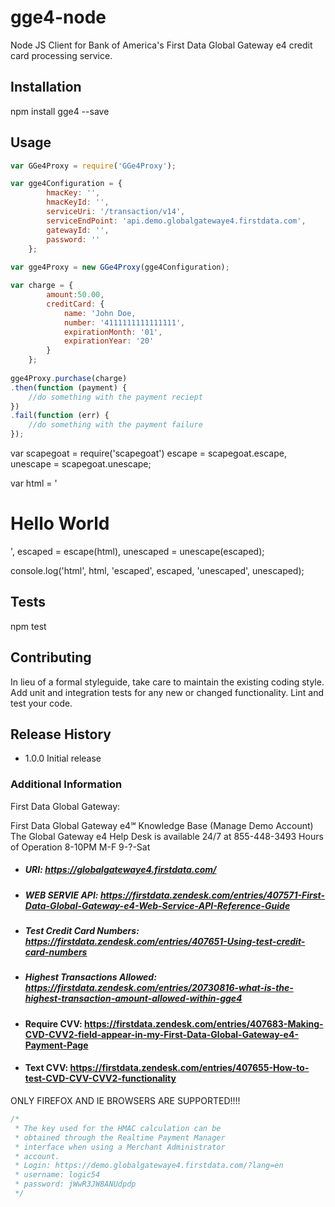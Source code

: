 gge4-node
=========

Node JS Client for Bank of America's First Data Global Gateway e4 credit card processing service.

## Installation

  npm install gge4 --save

## Usage

```javascript
var GGe4Proxy = require('GGe4Proxy');

var gge4Configuration = {
		hmacKey: '',
		hmacKeyId: '',
		serviceUri: '/transaction/v14',
		serviceEndPoint: 'api.demo.globalgatewaye4.firstdata.com',
		gatewayId: '',
		password: ''
	};
	
var gge4Proxy = new GGe4Proxy(gge4Configuration);

var charge = {
		amount:50.00, 
		creditCard: { 
			name: 'John Doe, 
			number: '4111111111111111', 
			expirationMonth: '01', 
			expirationYear: '20'
		}
	};
	
gge4Proxy.purchase(charge)
.then(function (payment) {
	//do something with the payment reciept
})
.fail(function (err) {
	//do something with the payment failure
});

```
  var scapegoat = require('scapegoat')
      escape = scapegoat.escape,
      unescape = scapegoat.unescape;

  var html = '<h1>Hello World</h1>',
      escaped = escape(html),
      unescaped = unescape(escaped);

  console.log('html', html, 'escaped', escaped, 'unescaped', unescaped);

## Tests

  npm test

## Contributing

In lieu of a formal styleguide, take care to maintain the existing coding style.
Add unit and integration tests for any new or changed functionality. Lint and test your code.

## Release History

* 1.0.0 Initial release


### Additional Information

First Data Global Gateway:

First Data Global Gateway e4℠ Knowledge Base (Manage Demo Account)
The Global Gateway e4 Help Desk is available 24/7 at 855-448-3493
Hours of Operation
8-10PM M-F
9-?-Sat

- ##### URI: https://globalgatewaye4.firstdata.com/
- ##### WEB SERVIE API: https://firstdata.zendesk.com/entries/407571-First-Data-Global-Gateway-e4-Web-Service-API-Reference-Guide
- ##### Test Credit Card Numbers: https://firstdata.zendesk.com/entries/407651-Using-test-credit-card-numbers
- ##### Highest Transactions Allowed: https://firstdata.zendesk.com/entries/20730816-what-is-the-highest-transaction-amount-allowed-within-gge4
- #### Require CVV: https://firstdata.zendesk.com/entries/407683-Making-CVD-CVV2-field-appear-in-my-First-Data-Global-Gateway-e4-Payment-Page
- #### Text CVV: https://firstdata.zendesk.com/entries/407655-How-to-test-CVD-CVV-CVV2-functionality


ONLY FIREFOX AND IE BROWSERS ARE SUPPORTED!!!!

```javascript
/*
 * The key used for the HMAC calculation can be 
 * obtained through the Realtime Payment Manager 
 * interface when using a Merchant Administrator 
 * account.
 * Login: https://demo.globalgatewaye4.firstdata.com/?lang=en
 * username: logic54
 * password: jWwR3JW8ANUdpdp
 */
 ```
